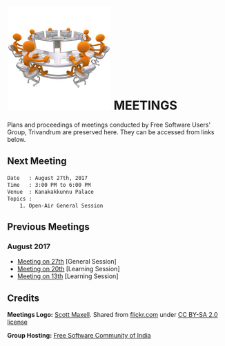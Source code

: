 # ![Meetings Icon](static/meetings_logo.jpg) MEETINGS 

Plans and proceedings of meetings conducted by Free Software Users' Group, Trivandrum are
preserved here. They can be accessed from links below.

## Next Meeting
```
Date   : August 27th, 2017
Time   : 3:00 PM to 6:00 PM
Venue  : Kanakakkunnu Palace
Topics :
    1. Open-Air General Session 
```

## Previous Meetings

### August 2017
- [Meeting on 27th](2017-08-27.md) [General Session]
- [Meeting on 20th](2017-08-20.md) [Learning Session]
- [Meeting on 13th](2017-08-13.md) [Learning Session]

## Credits
**Meetings Logo:** [Scott Maxell](https://thegoldguys.blogspot.in/).
Shared from [flickr.com](https://www.flickr.com/photos/lumaxart/2181400330/in/photostream/)
under [CC BY-SA 2.0 license](https://creativecommons.org/licenses/by-sa/2.0/)

**Group Hosting:** [Free Software Community of India](http://fsci.org.in/)


